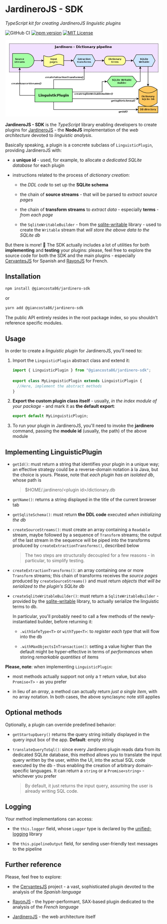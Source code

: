 # JardineroJS - SDK

_TypeScript kit for creating JardineroJS linguistic plugins_

![GitHub CI](https://github.com/giancosta86/JardineroJS-sdk/actions/workflows/publish-to-npm.yml/badge.svg)
[![npm version](https://badge.fury.io/js/@giancosta86%2Fjardinero-sdk.svg)](https://badge.fury.io/js/@giancosta86%2Fjardinero-sdk)
[![MIT License](https://img.shields.io/badge/license-MIT-blue.svg?style=flat)](/LICENSE)

![Overview](./docs/diagrams/overview.png)

**JardineroJS - SDK** is the _TypeScript_ library enabling developers to create plugins for [JardineroJS](https://github.com/giancosta86/JardineroJS) - the **NodeJS** implementation of the _web architecture_ devoted to _linguistic analysis_.

Basically speaking, a plugin is a concrete subclass of `LinguisticPlugin`, providing JardineroJS with:

- a **unique id** - used, for example, to allocate _a dedicated SQLite database_ for each plugin

- instructions related to the process of _dictionary creation_:

  - the _DDL code_ to set up the **SQLite schema**

  - the chain of **source streams** - that will be parsed to _extract source pages_

  - the chain of **transform streams** to _extract data_ - especially **terms** - _from each page_

  - the `SqliteWritableBuilder` - from the [sqlite-writable](https://github.com/giancosta86/sqlite-writable) library - used to create the `Writable` stream that _will store the above data to the SQLite db_

But there is more! 🥳 The SDK actually includes a lot of utilities for both **implementing** and **testing** your plugins: please, feel free to explore the source code for both the SDK and the main plugins - especially [CervantesJS](https://github.com/giancosta86/CervantesJS) for Spanish and [RayonJS](https://github.com/giancosta86/RayonJS) for French.

## Installation

```bash
npm install @giancosta86/jardinero-sdk
```

or

```bash
yarn add @giancosta86/jardinero-sdk
```

The public API entirely resides in the root package index, so you shouldn't reference specific modules.

## Usage

In order to create a _linguistic plugin_ for JardineroJS, you'll need to:

1. Import the `LinguisticPlugin` abstract class and extend it:

   ```typescript
   import { LinguisticPlugin } from "@giancosta86/jardinero-sdk";

   export class MyLinguisticPlugin extends LinguisticPlugin {
     //Here, implement the abstract methods
   }
   ```

1. **Export the custom plugin class itself** - usually, _in the index module of your package_ - and mark it as **the default export**:

   ```typescript
   export default MyLinguisticPlugin;
   ```

1. To run your plugin in JardineroJS, you'll need to invoke the **jardinero** command, passing the **module id** (usually, the path) of the above module

## Implementing LinguisticPlugin

- `getId()`: must return a string that identifies your plugin in a unique way; an effective strategy could be a reverse-domain notation à la Java, but the choice is yours. Please, note that _each plugin has an isolated db_, whose path is

  > $HOME/.jardinero/\<plugin id\>/dictionary.db

- `getName()`: returns a string displayed in the title of the current browser tab

- `getSqliteSchema()`: must return **the DDL code** executed _when initializing the db_

- `createSourceStreams()`: must create an array containing a `Readable` stream, maybe followed by a sequence of `Transform` streams; the output of the last stream in the sequence will be piped into the transforms produced by `createExtractionTransforms()`, described below

  > The two steps are structurally decoupled for a few reasons - in particular, to simplify testing.

- `createExtractionTransforms()`: an array containing one or more `Transform` streams; this chain of transforms receives the _source pages_ produced by `createSourceStreams()` and must return _objects that will be serialized to the plugin's SQLite db_

- `createSqliteWritableBuilder()`: must return a `SqliteWritableBuilder` - provided by the [sqlite-writable](https://github.com/giancosta86/sqlite-writable) library, to actually serialize the linguistic terms to db.

  In particular, you'll probably need to call a few methods of the newly-instantiated builder, before returning it:

  - `.withSafeType<T>` or `withType<T>`: to _register each type_ that will flow into the db

  - `.withMaxObjectsInTransaction()`: setting a value higher than the default might be hyper-effective in terms of _performances_ when storing _remarkable quantities_ of items

**Please, note**: when implementing `LinguisticPlugin`:

- most methods actually support not only a `T` return value, but also `Promise<T>` - as you prefer

- in lieu of an _array_, a method can actually return _just a single item_, with no array notation. In both cases, the above sync/async note still applies

## Optional methods

Optionally, a plugin can override predefined behavior:

- `getStartupQuery()` returns the query string initially displayed in the query input box of the app. **Default**: empty string

- `translateQueryToSql()`: since every Jardinero plugin reads data from its dedicated SQLite database, this method allows you to translate the input query written by the user, within the UI, into the actual SQL code executed by the db - thus enabling the creation of arbitrary domain-specific languages. It can return a `string` or a `Promise<string>` - whichever you prefer

  > By default, it just returns the input query, assuming the user is already writing SQL code.

## Logging

Your method implementations can access:

- the `this.logger` field, whose `Logger` type is declared by the [unified-logging](https://github.com/giancosta86/unified-logging) library

- the `this.pipelineOutput` field, for sending user-friendly text messages to the pipeline

## Further reference

Please, feel free to explore:

- the [CervantesJS](https://github.com/giancosta86/CervantesJS) project - a vast, sophisticated plugin devoted to the analysis of the _Spanish language_

- [RayonJS](https://github.com/giancosta86/RayonJS) - the hyper-performant, SAX-based plugin dedicated to the analysis of the _French language_

- [JardineroJS](https://github.com/giancosta86/JardineroJS) - the web architecture itself
